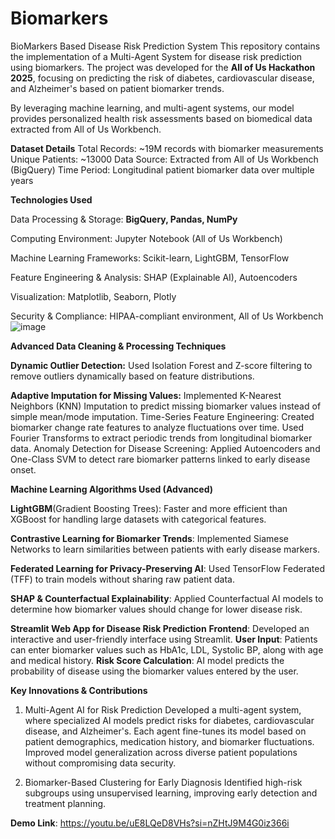 # Biomarkers
BioMarkers Based Disease Risk Prediction System
This repository contains the implementation of a Multi-Agent System for disease risk prediction using biomarkers. The project was developed for the **All of Us Hackathon 2025**, focusing on predicting the risk of diabetes, cardiovascular disease, and Alzheimer's based on patient biomarker trends.

By leveraging machine learning, and multi-agent systems, our model provides personalized health risk assessments based on biomedical data extracted from All of Us Workbench.

**Dataset Details**
Total Records: ~19M  records with biomarker measurements
Unique Patients: ~13000
Data Source: Extracted from All of Us Workbench (BigQuery)
Time Period: Longitudinal patient biomarker data over multiple years

**Technologies Used**

Data Processing & Storage: **BigQuery, Pandas, NumPy**

Computing Environment: Jupyter Notebook (All of Us Workbench)

Machine Learning Frameworks: Scikit-learn, LightGBM, TensorFlow

Feature Engineering & Analysis: SHAP (Explainable AI), Autoencoders

Visualization: Matplotlib, Seaborn, Plotly

Security & Compliance: HIPAA-compliant environment, All of Us Workbench
![image](https://github.com/user-attachments/assets/6d0fbe38-5961-4152-af16-4d909895b13c)



**Advanced Data Cleaning & Processing Techniques**

**Dynamic Outlier Detection:**
Used Isolation Forest and Z-score filtering to remove outliers dynamically based on feature distributions.

**Adaptive Imputation for Missing Values:**
Implemented K-Nearest Neighbors (KNN) Imputation to predict missing biomarker values instead of simple mean/mode imputation.
Time-Series Feature Engineering:
Created biomarker change rate features to analyze fluctuations over time.
Used Fourier Transforms to extract periodic trends from longitudinal biomarker data.
Anomaly Detection for Disease Screening:
Applied Autoencoders and One-Class SVM to detect rare biomarker patterns linked to early disease onset.


**Machine Learning Algorithms Used (Advanced)**

**LightGBM**(Gradient Boosting Trees): Faster and more efficient than XGBoost for handling large datasets with categorical features.

**Contrastive Learning for Biomarker Trends**: Implemented Siamese Networks to learn similarities between patients with early disease markers.

**Federated Learning for Privacy-Preserving AI**: Used TensorFlow Federated (TFF) to train models without sharing raw patient data.

**SHAP & Counterfactual Explainability**: Applied Counterfactual AI models to determine how biomarker values should change for lower disease risk.

**Streamlit Web App for Disease Risk Prediction**
**Frontend**: Developed an interactive and user-friendly interface using Streamlit.
**User Input**: Patients can enter biomarker values such as HbA1c, LDL, Systolic BP, along with age and medical history.
**Risk Score Calculation**: AI model predicts the probability of disease using the biomarker values entered by the user.

**Key Innovations & Contributions**

1. Multi-Agent AI for Risk Prediction
Developed a multi-agent system, where specialized AI models predict risks for diabetes, cardiovascular disease, and Alzheimer's.
Each agent fine-tunes its model based on patient demographics, medication history, and biomarker fluctuations.
Improved model generalization across diverse patient populations without compromising data security.

2. Biomarker-Based Clustering for Early Diagnosis
Identified high-risk subgroups using unsupervised learning, improving early detection and treatment planning.


**Demo Link**: 
https://youtu.be/uE8LQeD8VHs?si=nZHtJ9M4G0iz366i
